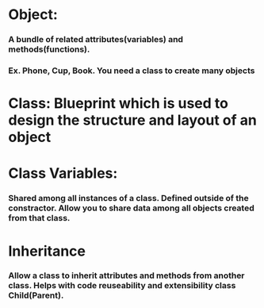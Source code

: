 # Object: 
### A bundle of related attributes(variables) and methods(functions).
### Ex. Phone, Cup, Book. You need a class to create many objects

# Class: Blueprint which is used to design the structure and layout of an object

# Class Variables: 
### Shared among all instances of a class. Defined outside of the constractor. Allow you to share data among all objects created from that class.

# Inheritance
### Allow a class to inherit attributes and methods from another class. Helps with code reuseability and extensibility class Child(Parent).